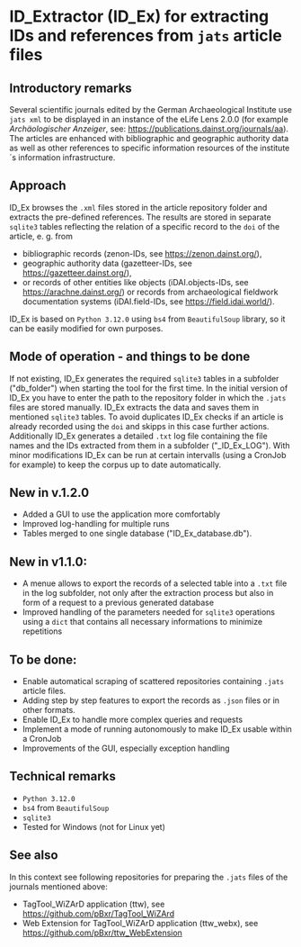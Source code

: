 # ID_Extractor (ID_Ex) for extracting IDs and references from `jats` article files

## Introductory remarks
Several scientific journals edited by the German Archaeological Institute use `jats xml` to be displayed in an instance of the eLife Lens 2.0.0 (for example _Archäologischer Anzeiger_, see: https://publications.dainst.org/journals/aa). 
The articles are enhanced with bibliographic and geographic authority data as well as other references to specific information resources of the institute´s information infrastructure.

## Approach
ID_Ex browses the `.xml` files stored in the article repository folder and extracts the pre-defined references. The results are stored in separate `sqlite3` tables reflecting the relation of a specific record to the `doi` of the article, e. g. from
- bibliographic records (zenon-IDs, see https://zenon.dainst.org/), 
- geographic authority data (gazetteer-IDs, see https://gazetteer.dainst.org/),
- or records of other entities like objects (iDAI.objects-IDs, see https://arachne.dainst.org/) or records from archaeological fieldwork documentation systems (iDAI.field-IDs, see https://field.idai.world/).

ID_Ex is based on `Python 3.12.0` using `bs4` from `BeautifulSoup` library, so it can be easily modified for own purposes.

## Mode of operation - and things to be done
If not existing, ID_Ex generates the required `sqlite3` tables in a subfolder ("db_folder") when starting the tool for the first time. In the initial version of ID_Ex you have to enter the path to the repository folder in which the `.jats` files are stored manually. ID_Ex extracts the data and saves them in mentioned `sqlite3` tables. 
To avoid duplicates ID_Ex checks if an article is already recorded using the `doi` and skipps in this case further actions. 
Additionally ID_Ex generates a detailed `.txt` log file containing the file names and the IDs extracted from them in a subfolder ("_ID_Ex_LOG").
With minor modifications ID_Ex can be run at certain intervalls (using a CronJob for example) to keep the corpus up to date automatically.

## New in v.1.2.0
- Added a GUI to use the application more comfortably
- Improved log-handling for multiple runs
- Tables merged to one single database ("ID_Ex_database.db").

## New in v1.1.0:
- A menue allows to export the records of a selected table into a `.txt` file in the log subfolder, not only after the extraction process but also in form of a request to a previous generated database
- Improved handling of the parameters needed for `sqlite3` operations using a `dict` that contains all necessary informations to minimize repetitions

## To be done:
- Enable automatical scraping of scattered repositories containing `.jats` article files.
- Adding step by step features to export the records as `.json` files or in other formats.
- Enable ID_Ex to handle more complex queries and requests
- Implement a mode of running autonomously to make ID_Ex usable within a CronJob
- Improvements of the GUI, especially exception handling

## Technical remarks 
- `Python 3.12.0`
- `bs4` from `BeautifulSoup`
- `sqlite3`
- Tested for Windows (not for Linux yet)

## See also
In this context see following repositories for preparing the `.jats` files of the journals mentioned above:
- TagTool_WiZArD application (ttw), see https://github.com/pBxr/TagTool_WiZArd
- Web Extension for TagTool_WiZArD application (ttw_webx), see https://github.com/pBxr/ttw_WebExtension
